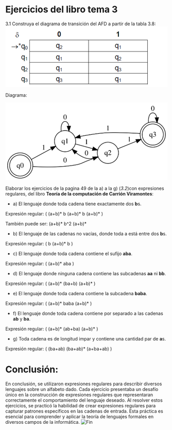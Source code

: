 
# Ejercicios del libro tema 3

3.1 Construya el diagrama de transición del AFD a partir de la tabla 3.8:
![Problema](3.8.png)

Diagrama:

![Diagrama](graphviz.svg)


Elaborar los ejercicios de la pagina 49 de la a) a la g) (*3.2*)con expresiones regulares, del libro **Teoría de la computación de Carrión Viramontes**:

- a) El lenguaje donde toda cadena tiene exactamente dos **b**s.

Expresión regular: \( (a+b)* b (a+b)* b (a+b)* \)

También puede ser:  (a+b)* b^2 (a+b)*

- b) El lenguaje de las cadenas no vacías, donde toda a está entre dos **b**s.

Expresión regular: \( b (a+b)* b \)

- c) El lenguaje donde toda cadena contiene el sufijo **aba**.

Expresión regular: \( (a+b)* aba \)

- d) El lenguaje donde ninguna cadena contiene las subcadenas **aa** ni **bb**.

Expresión regular: \( (a+b)* (ba+b) (a+b)* \)

- e) El lenguaje donde toda cadena contiene la subcadena **baba**.

Expresión regular: \( (a+b)* baba (a+b)* \)

- f) El lenguaje donde toda cadena contiene por separado a las cadenas **ab** y **ba**.

Expresión regular: \( (a+b)* (ab+ba) (a+b)* \)

- g)  Toda cadena es de longitud impar y contiene una cantidad par de **a**s.

Expresión regular: \( (ba+ab) (ba+ab)* (a+ba+ab) \)

# Conclusión: 
En conclusión, se utilizaron expresiones regulares para describir diversos lenguajes sobre un alfabeto dado. Cada ejercicio presentaba un desafío único en la construcción de expresiones regulares que representaran correctamente el comportamiento del lenguaje deseado. Al resolver estos ejercicios, se practicó la habilidad de crear expresiones regulares para capturar patrones específicos en las cadenas de entrada. Esta práctica es esencial para comprender y aplicar la teoría de lenguajes formales en diversos campos de la informática.
<img src="https://i.pinimg.com/originals/e3/2f/21/e32f21f2f5bd6fa23017de05fc2121cd.gif"  alt="Fin">
